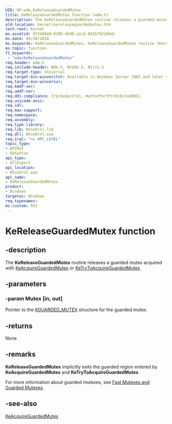 ```yaml
---
UID: NF:wdm.KeReleaseGuardedMutex
title: KeReleaseGuardedMutex function (wdm.h)
description: The KeReleaseGuardedMutex routine releases a guarded mutex acquired with KeAcquireGuardedMutex or KeTryToAcquireGuardedMutex.
old-location: kernel\kereleaseguardedmutex.htm
tech.root: kernel
ms.assetid: 0734094d-0386-4b00-a2cb-881b782108dc
ms.date: 04/30/2018
ms.keywords: KeReleaseGuardedMutex, KeReleaseGuardedMutex routine [Kernel-Mode Driver Architecture], k105_a338f1ba-027d-4637-a50f-776d60bd7da0.xml, kernel.kereleaseguardedmutex, wdm/KeReleaseGuardedMutex
ms.topic: function
f1_keywords:
 - "wdm/KeReleaseGuardedMutex"
req.header: wdm.h
req.include-header: Wdm.h, Ntddk.h, Ntifs.h
req.target-type: Universal
req.target-min-winverclnt: Available in Windows Server 2003 and later versions of Windows.
req.target-min-winversvr: 
req.kmdf-ver: 
req.umdf-ver: 
req.ddi-compliance: IrqlKeApcLte1, HwStorPortProhibitedDDIs
req.unicode-ansi: 
req.idl: 
req.max-support: 
req.namespace: 
req.assembly: 
req.type-library: 
req.lib: NtosKrnl.lib
req.dll: NtosKrnl.exe
req.irql: "<= APC_LEVEL"
topic_type:
- APIRef
- kbSyntax
api_type:
- DllExport
api_location:
- NtosKrnl.exe
api_name:
- KeReleaseGuardedMutex
product:
- Windows
targetos: Windows
req.typenames: 
ms.custom: RS5
---
```


# KeReleaseGuardedMutex function


## -description


The <b>KeReleaseGuardedMutex</b> routine releases a guarded mutex acquired with <a href="https://docs.microsoft.com/previous-versions/windows/hardware/drivers/ff551892(v=vs.85)">KeAcquireGuardedMutex</a> or <a href="https://msdn.microsoft.com/library/windows/hardware/ff553307">KeTryToAcquireGuardedMutex</a>.


## -parameters




### -param Mutex [in, out]

Pointer to the <a href="https://docs.microsoft.com/windows-hardware/drivers/kernel/eprocess">KGUARDED_MUTEX</a> structure for the guarded mutex.


## -returns



None




## -remarks



<b>KeReleaseGuardedMutex</b> implicitly exits the guarded region entered by <b>KeAcquireGuardedMutex</b> and <b>KeTryToAcquireGuardedMutex</b>.

For more information about guarded mutexes, see <a href="https://docs.microsoft.com/windows-hardware/drivers/kernel/fast-mutexes-and-guarded-mutexes">Fast Mutexes and Guarded Mutexes</a>. 




## -see-also




<a href="https://docs.microsoft.com/previous-versions/windows/hardware/drivers/ff551892(v=vs.85)">KeAcquireGuardedMutex</a>
 

 

